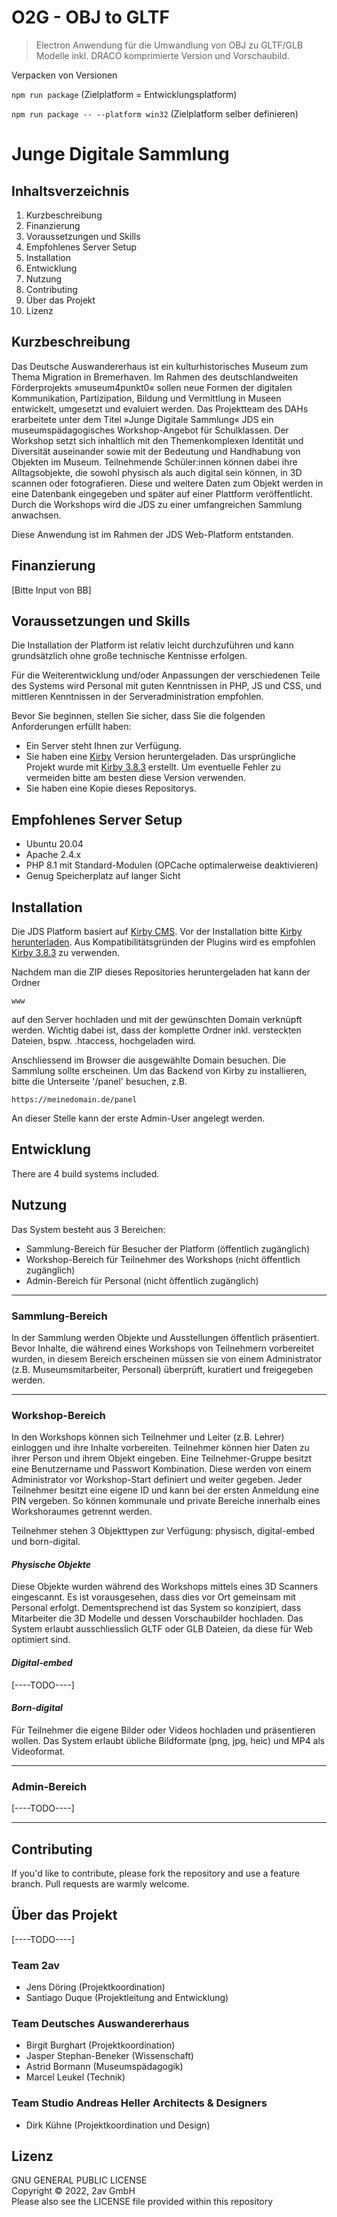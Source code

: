 # O2G - OBJ to GLTF
> Electron Anwendung für die Umwandlung von OBJ zu GLTF/GLB Modelle inkl. DRACO komprimierte Version und Vorschaubild.

Verpacken von Versionen

`npm run package` (Zielplatform = Entwicklungsplatform)

`npm run package -- --platform win32` (Zielplatform selber definieren)


# Junge Digitale Sammlung

## Inhaltsverzeichnis
1. Kurzbeschreibung
2. Finanzierung
3. Voraussetzungen und Skills 
4. Empfohlenes Server Setup 
5. Installation
6. Entwicklung
7. Nutzung
8. Contributing
9. Über das Projekt
10. Lizenz

## Kurzbeschreibung
Das Deutsche Auswandererhaus ist ein kulturhistorisches Museum zum Thema Migration in Bremerhaven. Im Rahmen des deutschlandweiten Förderprojekts »museum4punkt0« sollen neue Formen der digitalen Kommunikation, Partizipation, Bildung und Vermittlung in Museen entwickelt, umgesetzt und evaluiert werden. Das Projektteam des DAHs erarbeitete unter dem Titel »Junge Digitale Sammlung« JDS ein museumspädagogisches Workshop-Angebot für Schulklassen. Der Workshop setzt sich inhaltlich mit den Themenkomplexen Identität und Diversität auseinander sowie mit der Bedeutung und Handhabung von Objekten im Museum. Teilnehmende Schüler:innen können dabei ihre Alltagsobjekte, die sowohl physisch als auch digital sein können, in 3D scannen oder fotografieren. Diese und weitere Daten zum Objekt werden in eine Datenbank eingegeben und später auf einer Plattform veröffentlicht. Durch die Workshops wird die JDS zu einer umfangreichen Sammlung anwachsen.

Diese Anwendung ist im Rahmen der JDS Web-Platform entstanden.

## Finanzierung
[Bitte Input von BB]


## Voraussetzungen und Skills

Die Installation der Platform ist relativ leicht durchzuführen und kann grundsätzlich ohne große technische Kentnisse erfolgen.

Für die Weiterentwicklung und/oder Anpassungen der verschiedenen Teile des Systems wird Personal mit guten Kenntnissen in PHP, JS und CSS, und mittleren Kenntnissen in der Serveradministration empfohlen.

Bevor Sie beginnen, stellen Sie sicher, dass Sie die folgenden Anforderungen erfüllt haben:
<!--- These are just example requirements. Add, duplicate or remove as required --->
* Ein Server steht Ihnen zur Verfügung.
* Sie haben eine [Kirby](https://getkirby.com) Version heruntergeladen. Das ursprüngliche Projekt wurde mit [Kirby 3.8.3](https://github.com/getkirby/kirby/releases/tag/3.8.3) erstellt. Um eventuelle Fehler zu vermeiden bitte am besten diese Version verwenden.
* Sie haben eine Kopie dieses Repositorys.

## Empfohlenes Server Setup 
- Ubuntu 20.04
- Apache 2.4.x
- PHP 8.1 mit Standard-Modulen (OPCache optimalerweise deaktivieren)
- Genug Speicherplatz auf langer Sicht


## Installation
Die JDS Platform basiert auf [Kirby CMS](https://getkirby.com). Vor der Installation bitte [Kirby herunterladen](https://github.com/getkirby/kirby/releases). Aus Kompatibilitätsgründen der Plugins wird es empfohlen [Kirby 3.8.3](https://github.com/getkirby/kirby/releases/tag/3.8.3) zu verwenden.

Nachdem man die ZIP dieses Repositories heruntergeladen hat kann der Ordner

`www`

auf den Server hochladen und mit der gewünschten Domain verknüpft werden. Wichtig dabei ist, dass der komplette Ordner inkl. versteckten Dateien, bspw. .htaccess, hochgeladen wird.

Anschliessend im Browser die ausgewählte Domain besuchen. Die Sammlung sollte erscheinen. Um das Backend von Kirby zu installieren, bitte die Unterseite '/panel' besuchen, z.B.

`https://meinedomain.de/panel`

An dieser Stelle kann der erste Admin-User angelegt werden.

## Entwicklung
There are 4 build systems included. 

## Nutzung
Das System besteht aus 3 Bereichen:

- Sammlung-Bereich für Besucher der Platform (öffentlich zugänglich)
- Workshop-Bereich für Teilnehmer des Workshops (nicht öffentlich zugänglich)
- Admin-Bereich für Personal (nicht öffentlich zugänglich)

---

### Sammlung-Bereich
In der Sammlung werden Objekte und Ausstellungen öffentlich präsentiert. Bevor Inhalte, die während eines Workshops von Teilnehmern vorbereitet wurden, in diesem Bereich erscheinen müssen sie von einem Administrator (z.B. Museumsmitarbeiter, Personal) überprüft, kuratiert und freigegeben werden.

---

### Workshop-Bereich
In den Workshops können sich Teilnehmer und Leiter (z.B. Lehrer) einloggen und ihre Inhalte vorbereiten. Teilnehmer können hier Daten zu ihrer Person und ihrem Objekt eingeben. Eine Teilnehmer-Gruppe besitzt eine Benutzername und Passwort Kombination. Diese werden von einem Administrator vor Workshop-Start definiert und weiter gegeben. Jeder Teilnehmer besitzt eine eigene ID und kann bei der ersten Anmeldung eine PIN vergeben. So können kommunale und private Bereiche innerhalb eines Workshoraumes getrennt werden.

Teilnehmer stehen 3 Objekttypen zur Verfügung: physisch, digital-embed und born-digital.

#### *Physische Objekte*
Diese Objekte wurden während des Workshops mittels eines 3D Scanners eingescannt. Es ist vorausgesehen, dass dies vor Ort gemeinsam mit Personal erfolgt. Dementsprechend ist das System so konzipiert, dass Mitarbeiter die 3D Modelle und dessen Vorschaubilder hochladen. Das System erlaubt ausschliesslich GLTF oder GLB Dateien, da diese für Web optimiert sind.

#### *Digital-embed*
[----TODO----]

#### *Born-digital*
Für Teilnehmer die eigene Bilder oder Videos hochladen und präsentieren wollen. Das System erlaubt übliche Bildformate (png, jpg, heic) und MP4 als Videoformat.

---

### Admin-Bereich
[----TODO----]

---

## Contributing
If you'd like to contribute, please fork the repository and use a feature branch. Pull requests are warmly welcome.

## Über das Projekt
[----TODO----]

### Team 2av
- Jens Döring (Projektkoordination)
- Santiago Duque (Projektleitung and Entwicklung)

### Team Deutsches Auswandererhaus
- Birgit Burghart (Projektkoordination)
- Jasper Stephan-Beneker (Wissenschaft)
- Astrid Bormann (Museumspädagogik)
- Marcel Leukel (Technik)

### Team Studio Andreas Heller Architects & Designers
- Dirk Kühne (Projektkoordination und Design)

## Lizenz
GNU GENERAL PUBLIC LICENSE <br>
Copyright © 2022, 2av GmbH <br>
Please also see the LICENSE file provided within this repository

